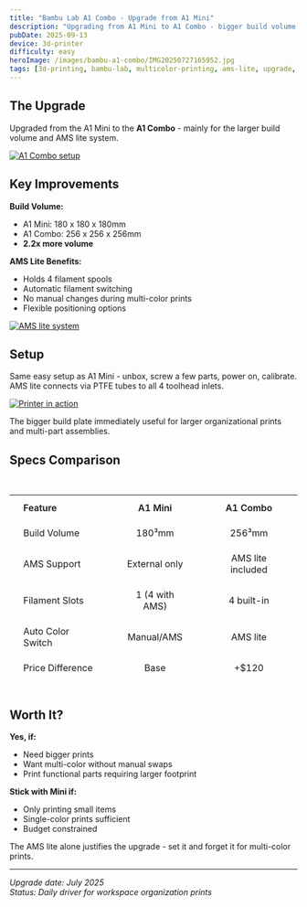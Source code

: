 ```yaml
---
title: "Bambu Lab A1 Combo - Upgrade from A1 Mini"
description: "Upgrading from A1 Mini to A1 Combo - bigger build volume and AMS lite for easy multi-color printing"
pubDate: 2025-09-13
device: 3d-printer
difficulty: easy
heroImage: /images/bambu-a1-combo/IMG20250727165952.jpg
tags: [3d-printing, bambu-lab, multicolor-printing, ams-lite, upgrade, workspace-organization]
---
```


## The Upgrade

Upgraded from the A1 Mini to the **A1 Combo** - mainly for the larger build volume and AMS lite system.

[![A1 Combo setup](/images/bambu-a1-combo/IMG20250727165952.jpg)](/images/bambu-a1-combo/IMG20250727165952.jpg)

## Key Improvements

**Build Volume:**
- A1 Mini: 180 x 180 x 180mm
- A1 Combo: 256 x 256 x 256mm
- **2.2x more volume**

**AMS Lite Benefits:**
- Holds 4 filament spools
- Automatic filament switching
- No manual changes during multi-color prints
- Flexible positioning options

[![AMS lite system](/images/bambu-a1-combo/IMG20250806151909.jpg)](/images/bambu-a1-combo/IMG20250806151909.jpg)

## Setup

Same easy setup as A1 Mini - unbox, screw a few parts, power on, calibrate. AMS lite connects via PTFE tubes to all 4 toolhead inlets.

[![Printer in action](/images/bambu-a1-combo/IMG20250809222734.jpg)](/images/bambu-a1-combo/IMG20250809222734.jpg)

The bigger build plate immediately useful for larger organizational prints and multi-part assemblies.

## Specs Comparison

<div class="specs-table">

| Feature | A1 Mini | A1 Combo |
|:--------|:-------:|:--------:|
| Build Volume | 180³mm | 256³mm |
| AMS Support | External only | AMS lite included |
| Filament Slots | 1 (4 with AMS) | 4 built-in |
| Auto Color Switch | Manual/AMS | AMS lite |
| Price Difference | Base | +$120 |

</div>

<style>
.specs-table {
  margin: 2rem 0;
  overflow-x: auto;
}

.specs-table table {
  width: 100%;
  border-collapse: separate;
  border-spacing: 0;
}

.specs-table th,
.specs-table td {
  padding: 0.75rem 1.5rem;
  text-align: left;
  border-bottom: 1px solid var(--surface-container);
}

.specs-table th {
  background: var(--surface-container);
  font-weight: 600;
}

.specs-table td {
  background: var(--surface);
}

.specs-table tr:hover td {
  background: var(--surface-container-low);
}
</style>

## Worth It?

**Yes, if:**
- Need bigger prints
- Want multi-color without manual swaps
- Print functional parts requiring larger footprint

**Stick with Mini if:**
- Only printing small items
- Single-color prints sufficient
- Budget constrained

The AMS lite alone justifies the upgrade - set it and forget it for multi-color prints.

---

*Upgrade date: July 2025*  
*Status: Daily driver for workspace organization prints*

